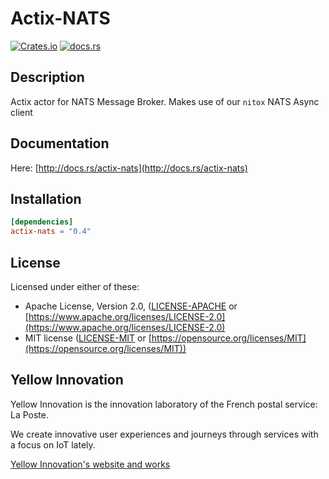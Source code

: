 # Actix-NATS

[![Crates.io](https://img.shields.io/crates/v/actix-nats.svg)](https://crates.io/crates/actix-nats)
[![docs.rs](https://docs.rs/actix-nats/badge.svg)](https://docs.rs/actix-nats)

## Description

Actix actor for NATS Message Broker. Makes use of our `nitox` NATS Async client

## Documentation

Here: [http://docs.rs/actix-nats](http://docs.rs/actix-nats)

## Installation

```toml
[dependencies]
actix-nats = "0.4"
```

## License

Licensed under either of these:

* Apache License, Version 2.0, ([LICENSE-APACHE](LICENSE-APACHE) or
   [https://www.apache.org/licenses/LICENSE-2.0](https://www.apache.org/licenses/LICENSE-2.0)
* MIT license ([LICENSE-MIT](LICENSE-MIT) or
   [https://opensource.org/licenses/MIT](https://opensource.org/licenses/MIT))

## Yellow Innovation

Yellow Innovation is the innovation laboratory of the French postal service: La Poste.

We create innovative user experiences and journeys through services with a focus on IoT lately.

[Yellow Innovation's website and works](http://yellowinnovation.fr/en/)
